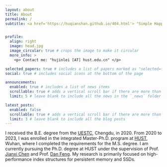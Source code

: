 ```yaml
---
layout: about
title: About
permalink: /
subtitle: <a href='https://huqianshan.github.io/404.html'> "Simple Happy Simple Life." </a> Said by A Good Man. 


profile:
  align: right
  image: head.jpg
  image_circular: true # crops the image to make it circular
  more_info: >
    <p> Contact me: "hujinlei [AT] hust.edu.cn" </p>

selected_papers: true # includes a list of papers marked as "selected={true}"
social: true # includes social icons at the bottom of the page

announcements:
  enabled: true # includes a list of news items
  scrollable: true # adds a vertical scroll bar if there are more than 3 news items
  limit: 5 # leave blank to include all the news in the `_news` folder

latest_posts:
  enabled: false
  scrollable: true # adds a vertical scroll bar if there are more than 3 new posts items
  limit: 3 # leave blank to include all the blog posts
---
```

I received the B.E. degree from the [UESTC](https://www.uestc.edu.cn/), Chengdu, in 2020. 
From 2020 to 2023, I was enrolled in the integrated Master-Ph.D. program at [HUST](https://hust.edu.cn), Wuhan, where I completed the requirements for the M.S. degree. I am currently pursuing the Ph.D. degree at HUST under the supervision of Prof. [Jianxi Chen](http://faculty.hust.edu.cn/chenjianxi/zh_CN/index/1489977/list/index.htm) and Prof. [Dan Feng](https://hustdfeng.github.io/). 
My research is primarily focused on high-performance index structures for persistent memory and SSDs.


